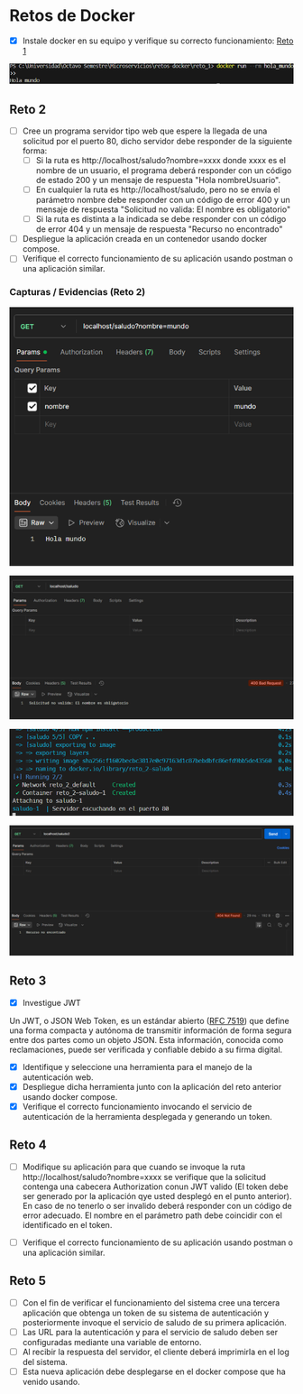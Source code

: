 # Retos de Docker

- [x] Instale docker en su equipo y verifique su correcto funcionamiento: [Reto 1](/Reto_1)

![a](/Images/Reto_1.png)

## Reto 2

- [ ] Cree un programa servidor tipo web que espere la llegada de una solicitud por el puerto 80, dicho
servidor debe responder de la siguiente forma:
  - [ ] Si la ruta es http://localhost/saludo?nombre=xxxx donde xxxx es el nombre de un usuario, el programa deberá responder con un código de estado 200 y un mensaje de respuesta "Hola nombreUsuario".
  - [ ] En cualquier la ruta es http://localhost/saludo, pero no se envía el parámetro nombre debe responder con un código de error 400 y un mensaje de respuesta "Solicitud no valida: El nombre es obligatorio"
  - [ ] Si la ruta es distinta a la indicada se debe responder con un código de error 404 y un mensaje de respuesta "Recurso no encontrado"
- [ ] Despliegue la aplicación creada en un contenedor usando docker compose.
- [ ] Verifique el correcto funcionamiento de su aplicación usando postman o una aplicación similar.

### Capturas / Evidencias (Reto 2)

![Hola mundo](/Images/Reto_2%20-%20Hola%20mundo.png)

![Hola sin nombre](/Images/Reto_2%20-%20Hola%20sin%20nombre.png)

![Servidor corriendo](/Images/Reto_2%20-%20Servidor%20corriendo.png)

![Ruta diferente](/Images/Ruta%20diferente.png)

## Reto 3

- [x] Investigue JWT

Un JWT, o JSON Web Token, es un estándar abierto ([RFC 7519](https://datatracker.ietf.org/doc/html/rfc7519)) que define una forma compacta y autónoma de transmitir información de forma segura entre dos partes como un objeto JSON. Esta información, conocida como reclamaciones, puede ser verificada y confiable debido a su firma digital.

- [x] Identifique y seleccione una herramienta para el manejo de la autenticación web.
- [x] Despliegue dicha herramienta junto con la aplicación del reto anterior usando docker compose.
- [x] Verifique el correcto funcionamiento invocando el servicio de autenticación de la herramienta desplegada y generando un token.

## Reto 4

- [ ] Modifique su aplicación para que cuando se invoque la ruta http://localhost/saludo?nombre=xxxx se verifique que la solicitud contenga una cabecera Authorization conun JWT valido (El token debe ser generado por la aplicación qye usted desplegó en el punto anterior). En caso de no tenerlo o ser invalido deberá responder con un código de error adecuado. El nombre en el parámetro path debe coincidir con el identificado
en el token.
- [ ] Verifique el correcto funcionamiento de su aplicación usando postman o una aplicación similar.


## Reto 5

- [ ] Con el fin de verificar el funcionamiento del sistema cree una tercera aplicación que obtenga un token de su sistema de autenticación y posteriormente invoque el servicio de saludo de su primera aplicación.
- [ ] Las URL para la autenticación y para el servicio de saludo deben ser configuradas mediante una variable de entorno.
- [ ] Al recibir la respuesta del servidor, el cliente deberá imprimirla en el log del sistema.
- [ ] Esta nueva aplicación debe desplegarse en el docker compose que ha venido usando.
